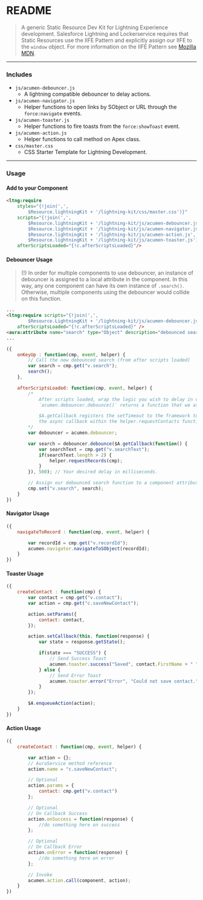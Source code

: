 # README

> A generic Static Resource Dev Kit for Lightning Experience development. Salesforce Lightning and Lockerservice requires that Static Resources use the IIFE Pattern and explicitly assign our IIFE to the `window` object. For more information on the IIFE Pattern see [Mozilla MDN](https://developer.mozilla.org/en-US/docs/Glossary/IIFE).

---
### Includes

* `js/acumen-debouncer.js`
	* A lightning compatible debouncer to delay actions.
* `js/acumen-navigator.js`
	* Helper functions to open links by SObject or URL through the `force:navigate` events.
* `js/acumen-toaster.js`
	* Helper functions to fire toasts from the `force:showToast` event.
* `js/acumen-action.js`
	* Helper functions to call method on Apex class.
* `css/master.css`
	* CSS Starter Template for Lightning Development.

---
### Usage

#### Add to your Component

```html
<ltng:require
	styles="{!join(',',
		$Resource.lightningKit + '/lightning-kit/css/master.css')}"
	scripts="{!join(',',
		$Resource.lightningKit + '/lightning-kit/js/acumen-debouncer.js',
		$Resource.lightningKit + '/lightning-kit/js/acumen-navigator.js',
		$Resource.lightningKit + '/lightning-kit/js/acumen-action.js',
		$Resource.lightningKit + '/lightning-kit/js/acumen-toaster.js')}"
	afterScriptsLoaded="{!c.afterScriptsLoaded}"/>
```

#### Debouncer Usage

> (!) In order for multiple components to use debouncer, an instance of debouncer is assigned to a local attribute in the component. In this way, any one component can have its own instance of `.search()`. Otherwise, multiple components using the debouncer would collide on this function.

```html
...
<ltng:require scripts="{!join(',',
		$Resource.LightningKit + '/lightning-kit/js/acumen-debouncer.js')}"
	afterScriptsLoaded="{!c.afterScriptsLoaded}" />
<aura:attribute name="search" type="Object" description="debounced search function" />
...
```

```javascript
({
	onKeyUp : function(cmp, event, helper) {
		// Call the new debounced search (from after scripts loaded)
		var search = cmp.get("v.search");
		search();
	},

	afterScriptsLoaded: function(cmp, event, helper) {
		/*
			After scripts loaded, wrap the logic you wish to delay in debouncer.
			`acumen.debouncer.debounce()` returns a function that we assign to `search`.

			$A.getCallback registers the setTimeout to the framework to observe the
			the async callback within the helper.requestContacts function.
		*/
		var debouncer = acumen.debouncer;

		var search = debouncer.debounce($A.getCallback(function() {
			var searchText = cmp.get("v.searchText");
			if(searchText.length > 2) {
				helper.requestRecords(cmp);
			}
		}), 500); // Your desired delay in milliseconds.

		// Assign our debounced search function to a component attribute for later use.
		cmp.set("v.search", search);
	}
})
```

#### Navigator Usage

```javascript
({
	navigateToRecord : function(cmp, event, helper) {

		var recordId = cmp.get("v.recordId");
		acumen.navigator.navigateToSObject(recordId);
	}
})
```

#### Toaster Usage

```javascript
({
	createContact : function(cmp) {
		var contact = cmp.get("v.contact");
		var action = cmp.get("c.saveNewContact");

		action.setParams({
			contact: contact,
		});

		action.setCallback(this, function(response) {
			var state = response.getState();

			if(state === "SUCCESS") {
				// Send Success Toast
				acumen.toaster.success("Saved", contact.FirstName + " " + contact.LastName);
			} else {
				// Send Error Toast
				acumen.toaster.error("Error", "Could not save contact.");
			}
		});

		$A.enqueueAction(action);
	}
})
```

#### Action Usage

```javascript
({
	createContact : function(cmp, event, helper) {

		var action = {};
		// AuraService method reference
		action.name = "c.saveNewContact";

		// Optional
		action.params = {
			contact: cmp.get("v.contact")
		};

		// Optional
		// On Callback Success
		action.onSuccess = function(response) {
			//do something here on success
		};

		// Optional
		// On Callback Error
		action.onError = function(response) {
			//do something here on error
		};

		// Invoke
		acumen.action.call(component, action);
	}
})
```
